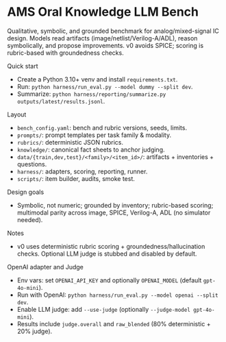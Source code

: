 AMS Oral Knowledge LLM Bench
=================================

Qualitative, symbolic, and grounded benchmark for analog/mixed-signal IC design. Models read artifacts (image/netlist/Verilog-A/ADL), reason symbolically, and propose improvements. v0 avoids SPICE; scoring is rubric-based with groundedness checks.

Quick start
- Create a Python 3.10+ venv and install `requirements.txt`.
- Run: `python harness/run_eval.py --model dummy --split dev`.
- Summarize: `python harness/reporting/summarize.py outputs/latest/results.jsonl`.

Layout
- `bench_config.yaml`: bench and rubric versions, seeds, limits.
- `prompts/`: prompt templates per task family & modality.
- `rubrics/`: deterministic JSON rubrics.
- `knowledge/`: canonical fact sheets to anchor judging.
- `data/{train,dev,test}/<family>/<item_id>/`: artifacts + inventories + questions.
- `harness/`: adapters, scoring, reporting, runner.
- `scripts/`: item builder, audits, smoke test.

Design goals
- Symbolic, not numeric; grounded by inventory; rubric-based scoring; multimodal parity across image, SPICE, Verilog-A, ADL (no simulator needed).

Notes
- v0 uses deterministic rubric scoring + groundedness/hallucination checks. Optional LLM judge is stubbed and disabled by default.

OpenAI adapter and Judge
- Env vars: set `OPENAI_API_KEY` and optionally `OPENAI_MODEL` (default `gpt-4o-mini`).
- Run with OpenAI: `python harness/run_eval.py --model openai --split dev`.
- Enable LLM judge: add `--use-judge` (optionally `--judge-model gpt-4o-mini`).
- Results include `judge.overall` and `raw_blended` (80% deterministic + 20% judge).
